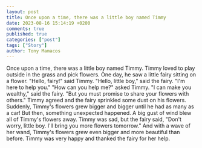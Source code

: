 ```yaml
---
layout: post
title: Once upon a time, there was a little boy named Timmy
date: 2023-08-16 15:14:19 +0200
comments: true
published: true
categories: ["post"]
tags: ["Story"]
author: Tony Mamacos
---
```

Once upon a time, there was a little boy named Timmy. Timmy loved to play outside in the grass and pick flowers. One day, he saw a little fairy sitting on a flower.
"Hello, fairy!" said Timmy.
"Hello, little boy," said the fairy. "I'm here to help you."
"How can you help me?" asked Timmy.
"I can make you wealthy," said the fairy. "But you must promise to share your flowers with others."
Timmy agreed and the fairy sprinkled some dust on his flowers. Suddenly, Timmy's flowers grew bigger and bigger until he had as many as a car!
But then, something unexpected happened. A big gust of wind blew all of Timmy's flowers away. Timmy was sad, but the fairy said, "Don't worry, little boy. I'll bring you more flowers tomorrow." And with a wave of her wand, Timmy's flowers grew even bigger and more beautiful than before. Timmy was very happy and thanked the fairy for her help.
